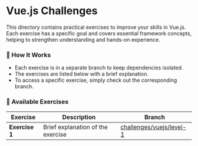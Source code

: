 # Vue.js Challenges

This directory contains practical exercises to improve your skills in Vue.js. Each exercise has a specific goal and covers essential framework concepts, helping to strengthen understanding and hands-on experience.

### 📌 How It Works

- Each exercise is in a separate branch to keep dependencies isolated.
- The exercises are listed below with a brief explanation.
- To access a specific exercise, simply check out the corresponding branch.

### 🚀 Available Exercises

| Exercise| Description| Branch |
|---------|------------|--------|
| **Exercise 1** | Brief explanation of the exercise | [challenges/vuejs/level-1](#) |
